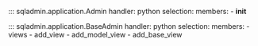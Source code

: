 ::: sqladmin.application.Admin
    handler: python
    selection:
      members:
        - __init__

::: sqladmin.application.BaseAdmin
    handler: python
    selection:
      members:
        - views
        - add_view
        - add_model_view
        - add_base_view

